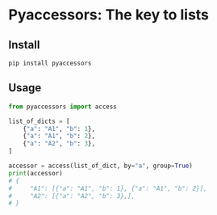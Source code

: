 # Pyaccessors: The key to lists

## Install

`pip install pyaccessors`

## Usage

```python
from pyaccessors import access

list_of_dicts = [
    {"a": "A1", "b": 1},
    {"a": "A1", "b": 2},
    {"a": "A2", "b": 3},
]

accessor = access(list_of_dict, by="a", group=True)
print(accessor)
# {
#     "A1": [{"a": "A1", "b": 1}, {"a": "A1", "b": 2}],
#     "A2": [{"a": "A2", "b": 3},],
# }

```

